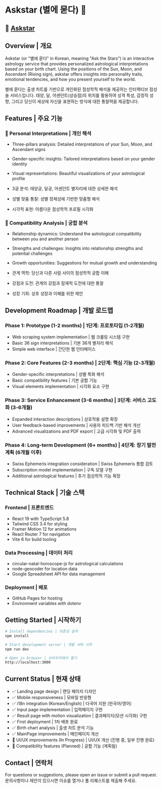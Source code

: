 # Askstar (별에 묻다) 🌟

## 🔗 [Askstar](https://stariver1119.github.io/Askstar/)

## Overview | 개요
Askstar (or "별에 묻다" in Korean, meaning "Ask the Stars") is an interactive astrology service that provides personalized astrological interpretations based on your birth chart. Using the positions of the Sun, Moon, and Ascendant (Rising sign), askstar offers insights into personality traits, emotional tendencies, and how you present yourself to the world.

별에 묻다는 출생 차트를 기반으로 개인화된 점성학적 해석을 제공하는 인터랙티브 점성술 서비스입니다. 태양, 달, 어센던트(상승점)의 위치를 활용하여 성격 특성, 감정적 성향, 그리고 당신이 세상에 자신을 표현하는 방식에 대한 통찰력을 제공합니다.

## Features | 주요 기능

### 🔮 Personal Interpretations | 개인 해석
- Three-pillars analysis: Detailed interpretations of your Sun, Moon, and Ascendant signs
- Gender-specific insights: Tailored interpretations based on your gender identity
- Visual representations: Beautiful visualizations of your astrological profile

- 3궁 분석: 태양궁, 달궁, 어센던트 별자리에 대한 상세한 해석
- 성별 맞춤 통찰: 성별 정체성에 기반한 맞춤형 해석
- 시각적 표현: 아름다운 점성학적 프로필 시각화

### 💞 Compatibility Analysis | 궁합 분석
- Relationship dynamics: Understand the astrological compatibility between you and another person
- Strengths and challenges: Insights into relationship strengths and potential challenges
- Growth opportunities: Suggestions for mutual growth and understanding

- 관계 역학: 당신과 다른 사람 사이의 점성학적 궁합 이해
- 강점과 도전: 관계의 강점과 잠재적 도전에 대한 통찰
- 성장 기회: 상호 성장과 이해를 위한 제안

## Development Roadmap | 개발 로드맵

### Phase 1: Prototype (1-2 months) | 1단계: 프로토타입 (1-2개월)
- Web scraping system implementation | 웹 크롤링 시스템 구현
- Basic 36 sign interpretations | 기본 36개 별자리 해석
- Simple web interface | 간단한 웹 인터페이스

### Phase 2: Core Features (2-3 months) | 2단계: 핵심 기능 (2-3개월)
- Gender-specific interpretations | 성별 특화 해석
- Basic compatibility features | 기본 궁합 기능
- Visual elements implementation | 시각화 요소 구현

### Phase 3: Service Enhancement (3-6 months) | 3단계: 서비스 고도화 (3-6개월)
- Expanded interaction descriptions | 상호작용 설명 확장
- User feedback-based improvements | 사용자 피드백 기반 해석 개선
- Advanced visualizations and PDF export | 고급 시각화 및 PDF 출력

### Phase 4: Long-term Development (6+ months) | 4단계: 장기 발전 계획 (6개월 이후)
- Swiss Ephemeris integration consideration | Swiss Ephemeris 통합 검토
- Subscription model implementation | 구독 모델 구현
- Additional astrological features | 추가 점성학적 기능 확장

## Technical Stack | 기술 스택

### Frontend | 프론트엔드
- React 19 with TypeScript 5.8
- Tailwind CSS 3.4 for styling
- Framer Motion 12 for animations
- React Router 7 for navigation
- Vite 6 for build tooling

### Data Processing | 데이터 처리
- circular-natal-horoscope-js for astrological calculations
- node-geocoder for location data
- Google Spreadsheet API for data management

### Deployment | 배포
- GitHub Pages for hosting
- Environment variables with dotenv

## Getting Started | 시작하기

```bash
# Install dependencies | 의존성 설치
npm install

# Start development server | 개발 서버 시작
npm run dev

# Open in browser | 브라우저에서 열기
http://localhost:3000
```

## Current Status | 현재 상태
- ✅ Landing page design | 랜딩 페이지 디자인
- ✅ Mobile responsiveness | 모바일 반응형
- ✅ i18n integration (Korean/English) | 다국어 지원 (한국어/영어)
- ✅ Input page implementation | 입력페이지 구현
- ✅ Result page with motion visualization | 결과페이지(모션 시각화) 구현
- ✅ First deployment | 1차 배포 완료
- ✅ Birth chart analysis | 출생 차트 분석 기능
- ✅ MainPage improvements | 메인페이지 개선
- 🚧 UI/UX improvements (In Progress) | UI/UX 개선 (진행 중, 일부 진행 완료)
- 📅 Compatibility features (Planned) | 궁합 기능 (계획됨)

## Contact | 연락처
For questions or suggestions, please open an issue or submit a pull request.
문의사항이나 제안이 있으시면 이슈를 열거나 풀 리퀘스트를 제출해 주세요.
